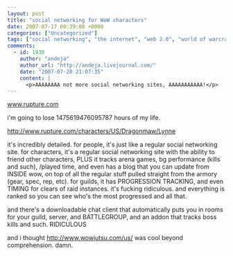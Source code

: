```yaml
---
layout: post
title: "social networking for WoW characters"
date: 2007-07-17 00:39:00 +0000
categories: ["Uncategorized"]
tags: ["social networking", "the internet", "web 2.0", "world of warcraft"]
comments:
  - id: 1930
    author: "andeja"
    author_url: "http://andeja.livejournal.com/"
    date: "2007-07-20 21:07:35"
    content: |
      <p>AAAAAAAA not more social networking sites, AAAAAAAAAAA!</p>
---
```


www.rupture.com

i'm going to lose 1475619476095787 hours of my life.

http://www.rupture.com/characters/US/Dragonmaw/Lynne

it's incredibly detailed. for people, it's just like a regular social networking site. for characters, it's a regular social networking site with the ability to friend other characters, PLUS it tracks arena games, bg performance (kills and such), /played time, and even has a blog that you can update from INSIDE wow, on top of all the regular stuff pulled straight from the armory (gear, spec, rep, etc). for guilds, it has PROGRESSION TRACKING, and even TIMING for clears of raid instances. it's fucking ridiculous. and everything is ranked so you can see who's the most progressed and all that.

and there's a downloadable chat client that automatically puts you in rooms for your guild, server, and BATTLEGROUP, and an addon that tracks boss kills and such. RIDICULOUS

and i thought http://www.wowjutsu.com/us/ was cool beyond comprehension. damn.